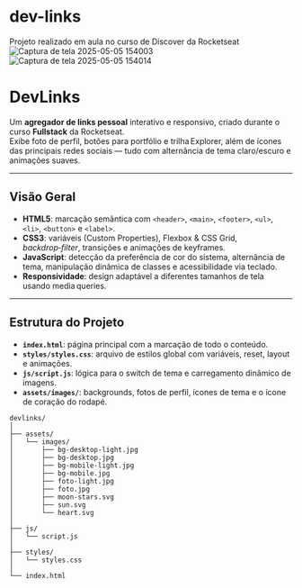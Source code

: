 # dev-links
Projeto realizado em aula no curso de Discover da Rocketseat
![Captura de tela 2025-05-05 154003](https://github.com/user-attachments/assets/ad5afd7e-e32d-426d-bbfc-4bc3da3d921b)
![Captura de tela 2025-05-05 154014](https://github.com/user-attachments/assets/d4a1695b-cfa7-4906-a2bd-f4c042c4282d)
# DevLinks

Um **agregador de links pessoal** interativo e responsivo, criado durante o curso **Fullstack** da Rocketseat.  
Exibe foto de perfil, botões para portfólio e trilha Explorer, além de ícones das principais redes sociais — tudo com alternância de tema claro/escuro e animações suaves.

---

## Visão Geral

- **HTML5**: marcação semântica com `<header>`, `<main>`, `<footer>`, `<ul>`, `<li>`, `<button>` e `<label>`.  
- **CSS3**: variáveis (Custom Properties), Flexbox & CSS Grid, _backdrop‑filter_, transições e animações de keyframes.  
- **JavaScript**: detecção da preferência de cor do sistema, alternância de tema, manipulação dinâmica de classes e acessibilidade via teclado.  
- **Responsividade**: design adaptável a diferentes tamanhos de tela usando media queries.

---

## Estrutura do Projeto

- **`index.html`**: página principal com a marcação de todo o conteúdo.  
- **`styles/styles.css`**: arquivo de estilos global com variáveis, reset, layout e animações.  
- **`js/script.js`**: lógica para o switch de tema e carregamento dinâmico de imagens.  
- **`assets/images/`**: backgrounds, fotos de perfil, ícones de tema e o ícone de coração do rodapé.

```text
devlinks/
│
├── assets/
│   └── images/
│       ├── bg-desktop-light.jpg
│       ├── bg-desktop.jpg
│       ├── bg-mobile-light.jpg
│       ├── bg-mobile.jpg
│       ├── foto-light.jpg
│       ├── foto.jpg
│       ├── moon-stars.svg
│       ├── sun.svg
│       └── heart.svg
│
├── js/
│   └── script.js
│
├── styles/
│   └── styles.css
│
└── index.html
